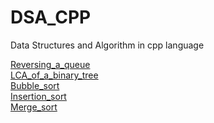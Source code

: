 # DSA_CPP
Data Structures and Algorithm in cpp language


[Reversing_a_queue](Reversing_a_queue.cpp)<br>
[LCA_of_a_binary_tree](LCA_of_Binary_Tree.cpp)<br>
[Bubble_sort](Bubble_sort.cpp)<br>
[Insertion_sort](Insertion_sort.cpp)<br>
[Merge_sort](Merge_sort.cpp)

